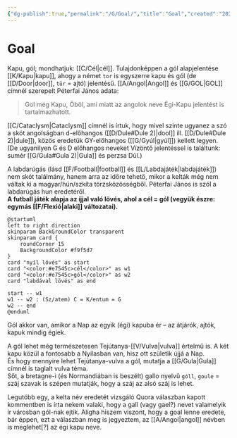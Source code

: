 ```yaml
---
{"dg-publish":true,"permalink":"/G/Goal/","title":"Goal","created":"2024-11-23T05:08","updated":"2025-06-07T23:00"}
---
```



# Goal

Kapu, gól; mondhatjuk: [[C/Cél\|cél]]. Tulajdonképpen a gól alapjelentése [[K/Kapu\|kapu]], ahogy a német `tor` is egyszerre kapu és gól (de [[D/Door\|door]], `tür` = ajtó) jelentésű. [[A/Angol\|Angol]] és [[G/GOL\|GOL]] címnél szerepelt Péterfai János adata:  
> Gol még Kapu, Öböl, ami miatt az angolok neve Égi-Kapu jelentést is tartalmazhatott.  

[[C/Cataclysm\|Cataclysm]] címnél is írtuk, hogy mivel szinte ugyanez a szó a skót angolságban d-előhangos ([[D/Dule#Dule 2)\|dool]] ill. [[D/Dule#Dule 2)\|dule]]), közös eredetük GY-előhangos ([[G/Gyúl\|gyúl]]) kellett legyen.  
(De ugyanilyen G és D előhangos neveket Vízöntő jelentéssel is találtunk: sumér [[G/Gula#Gula 2)\|Gula]] és perzsa Dūl.)  

A labdarúgás (lásd [[F/Football\|football]] és [[L/Labdajáték\|labdajáték]]) nem skót találmány, hanem arra az időre tehető, mikor a kelták még nem váltak ki a magyar/hún/szkíta törzsközösségből. Péterfai János is szól a labdarúgás hun eredetéről.  
**A futball játék alapja az íjjal való lövés, ahol a cél = gól (vegyük észre: egymás [[F/Flexió\|alaki]] változatai).**  
```plantuml-svg
@startuml
left to right direction
skinparam BackGroundColor transparent
skinparam card {
    roundCorner 15
    BackgroundColor #f9f5d7
}
card "nyíl lövés" as start
card "<color:#e7545c>cél</color>" as w1
card "<color:#e7545c>gól</color>" as w2
card "labdával lövés" as end

start -- w1
w1 -- w2 : (Sz/atem) C = K/entum = G
w2 -- end
@enduml
```

Gól akkor van, amikor a Nap az egyik (égi) kapuba ér – az átjárók, ajtók, kapuk mindig égiek.  
  
A gól lehet még természetesen Tejútanya-[[V/Vulva\|vulva]] értelmű is. A két kapu közül a fontosabb a Nyilasban van, hisz ott születik újjá a Nap.  
És hogy mennyire lehet Tejútanya-vulva a gól, mutatja a [[G/Gula\|Gula]] címnél is taglalt vulva téma.  
Sőt, a bretagne-i (és Normandiában is beszélt) gallo nyelvű `góll`, `goule` = száj szavak is szépen mutatják, hogy a száj az alsó száj is lehet.  

Legutóbb egy, a kelta név eredetét vizsgáló Quora válaszban kapott kommentben is írta nekem valaki, hogy a gall (vagy gael?) nevet valamelyik ír városban gól-nak ejtik. Aligha hiszem viszont, hogy a goal lenne eredete, bár éppen, ezt a válaszban meg is jegyeztem, az [[A/Angol\|angol]] névben is meglehet\[?\] az égi kapu neve.  